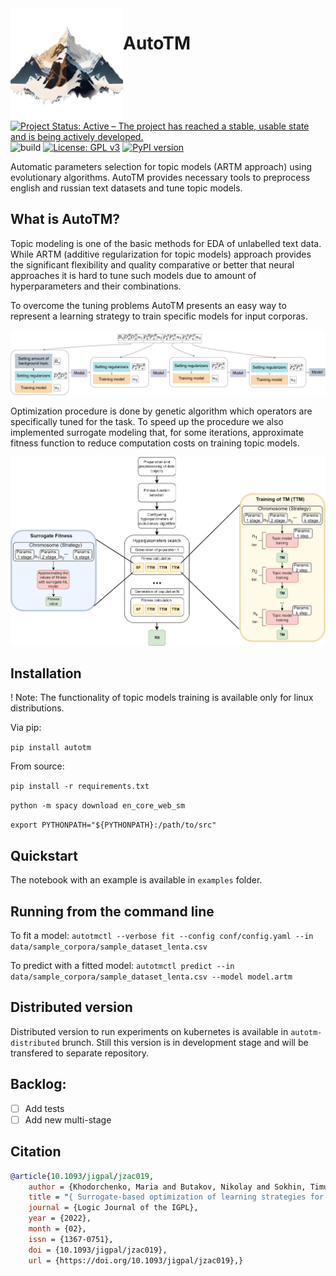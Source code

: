 
<img align="left" src="docs/img/MyLogo.png" alt="Library scheme" height="180"/>

# AutoTM

[![Project Status: Active – The project has reached a stable, usable state and is being actively developed.](https://www.repostatus.org/badges/latest/active.svg)](https://www.repostatus.org/#active)
![build](https://github.com/ngc436/AutoTM/actions/workflows/build.yaml/badge.svg)
[![License: GPL v3](https://img.shields.io/badge/License-GPLv3-blue.svg)](https://www.gnu.org/licenses/gpl-3.0)
[![PyPI version](https://badge.fury.io/py/autotm.svg)](https://badge.fury.io/py/autotm)

Automatic parameters selection for topic models (ARTM approach) using evolutionary algorithms. 
AutoTM provides necessary tools to preprocess english and russian text datasets and tune topic models.

## What is AutoTM?
Topic modeling is one of the basic methods for EDA of unlabelled text data. While ARTM (additive regularization 
for topic models) approach provides the significant flexibility and quality comparative or better that neural 
approaches it is hard to tune such models due to amount of hyperparameters and their combinations.

To overcome the tuning problems AutoTM presents an easy way to represent a learning strategy to train specific models for input corporas.

<img src="docs/img/strategy.png" alt="Learning strategy representation" height=""/>

Optimization procedure is done by genetic algorithm which operators are specifically tuned for 
the task. To speed up the procedure we also implemented surrogate modeling that, for some iterations, 
approximate fitness function to reduce computation costs on training topic models.

<img src="docs/img/img_library_eng.png" alt="Library scheme" height=""/>


## Installation

! Note: The functionality of topic models training is available only for linux distributions.

Via pip:

```pip install autotm```

From source:

```pip install -r requirements.txt```  

```python -m spacy download en_core_web_sm```

```export PYTHONPATH="${PYTHONPATH}:/path/to/src"```

[//]: # (## Dataset and )

## Quickstart

The notebook with an example is available in ```examples``` folder.

## Running from the command line

To fit a model:
```autotmctl --verbose fit --config conf/config.yaml --in data/sample_corpora/sample_dataset_lenta.csv```

To predict with a fitted model:
```autotmctl predict --in data/sample_corpora/sample_dataset_lenta.csv --model model.artm```

## Distributed version

Distributed version to run experiments on kubernetes is available in ```autotm-distributed``` brunch. Still this version is in development stage and will be transfered to separate repository.

## Backlog:
- [ ] Add tests
- [ ] Add new multi-stage 
 
## Citation

```bibtex
@article{10.1093/jigpal/jzac019,
    author = {Khodorchenko, Maria and Butakov, Nikolay and Sokhin, Timur and Teryoshkin, Sergey},
    title = "{ Surrogate-based optimization of learning strategies for additively regularized topic models}",
    journal = {Logic Journal of the IGPL},
    year = {2022},
    month = {02},
    issn = {1367-0751},
    doi = {10.1093/jigpal/jzac019},
    url = {https://doi.org/10.1093/jigpal/jzac019},}

```
